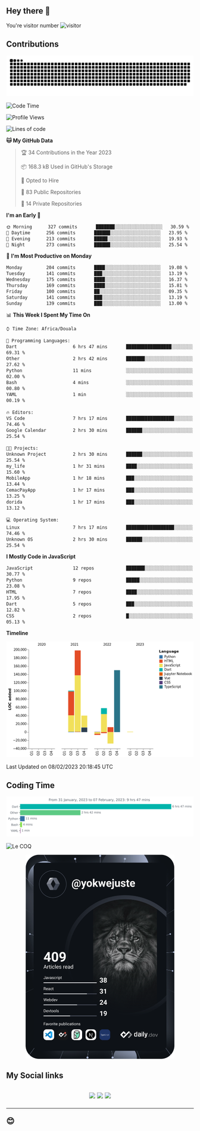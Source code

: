 ## Hey there 👋
You're visitor number ![visitor](https://profile-counter.glitch.me/yokwejuste/count.svg)

## Contributions
<p align="center">
  <img src="https://raw.githubusercontent.com/yokwejuste/yokwejuste/output/github-contribution-grid-snake.svg" />
</p>

<!--START_SECTION:waka-->
![Code Time](http://img.shields.io/badge/Code%20Time-1%2C348%20hrs%2045%20mins-blue)

![Profile Views](http://img.shields.io/badge/Profile%20Views-5-blue)

![Lines of code](https://img.shields.io/badge/From%20Hello%20World%20I%27ve%20Written-523%20Thousand%20lines%20of%20code-blue)

**🐱 My GitHub Data** 

> 🏆 34 Contributions in the Year 2023
 > 
> 📦 168.3 kB Used in GitHub's Storage 
 > 
> 💼 Opted to Hire
 > 
> 📜 83 Public Repositories 
 > 
> 🔑 14 Private Repositories  
 > 
**I'm an Early 🐤** 

```text
🌞 Morning      327 commits       ███████░░░░░░░░░░░░░░░░░░   30.59 % 
🌆 Daytime      256 commits       ██████░░░░░░░░░░░░░░░░░░░   23.95 % 
🌃 Evening      213 commits       █████░░░░░░░░░░░░░░░░░░░░   19.93 % 
🌙 Night        273 commits       ██████░░░░░░░░░░░░░░░░░░░   25.54 % 

```
📅 **I'm Most Productive on Monday** 

```text
Monday         204 commits       ████░░░░░░░░░░░░░░░░░░░░░   19.08 % 
Tuesday        141 commits       ███░░░░░░░░░░░░░░░░░░░░░░   13.19 % 
Wednesday      175 commits       ████░░░░░░░░░░░░░░░░░░░░░   16.37 % 
Thursday       169 commits       ████░░░░░░░░░░░░░░░░░░░░░   15.81 % 
Friday         100 commits       ██░░░░░░░░░░░░░░░░░░░░░░░   09.35 % 
Saturday       141 commits       ███░░░░░░░░░░░░░░░░░░░░░░   13.19 % 
Sunday         139 commits       ███░░░░░░░░░░░░░░░░░░░░░░   13.00 % 

```


📊 **This Week I Spent My Time On** 

```text
⌚︎ Time Zone: Africa/Douala

💬 Programming Languages: 
Dart                     6 hrs 47 mins       █████████████████░░░░░░░░   69.31 % 
Other                    2 hrs 42 mins       ███████░░░░░░░░░░░░░░░░░░   27.62 % 
Python                   11 mins             ░░░░░░░░░░░░░░░░░░░░░░░░░   02.00 % 
Bash                     4 mins              ░░░░░░░░░░░░░░░░░░░░░░░░░   00.80 % 
YAML                     1 min               ░░░░░░░░░░░░░░░░░░░░░░░░░   00.19 % 

🔥 Editors: 
VS Code                  7 hrs 17 mins       ██████████████████░░░░░░░   74.46 % 
Google Calendar          2 hrs 30 mins       ██████░░░░░░░░░░░░░░░░░░░   25.54 % 

🐱‍💻 Projects: 
Unknown Project          2 hrs 30 mins       ██████░░░░░░░░░░░░░░░░░░░   25.54 % 
my_life                  1 hr 31 mins        ████░░░░░░░░░░░░░░░░░░░░░   15.60 % 
MobileApp                1 hr 18 mins        ███░░░░░░░░░░░░░░░░░░░░░░   13.44 % 
CemacPayApp              1 hr 17 mins        ███░░░░░░░░░░░░░░░░░░░░░░   13.25 % 
dorida                   1 hr 17 mins        ███░░░░░░░░░░░░░░░░░░░░░░   13.12 % 

💻 Operating System: 
Linux                    7 hrs 17 mins       ██████████████████░░░░░░░   74.46 % 
Unknown OS               2 hrs 30 mins       ██████░░░░░░░░░░░░░░░░░░░   25.54 % 

```

**I Mostly Code in JavaScript** 

```text
JavaScript               12 repos            ███████░░░░░░░░░░░░░░░░░░   30.77 % 
Python                   9 repos             █████░░░░░░░░░░░░░░░░░░░░   23.08 % 
HTML                     7 repos             ████░░░░░░░░░░░░░░░░░░░░░   17.95 % 
Dart                     5 repos             ███░░░░░░░░░░░░░░░░░░░░░░   12.82 % 
CSS                      2 repos             █░░░░░░░░░░░░░░░░░░░░░░░░   05.13 % 

```


**Timeline**

![Chart not found](https://raw.githubusercontent.com/yokwejuste/yokwejuste/master/charts/bar_graph.png) 


 Last Updated on 08/02/2023 20:18:45 UTC
<!--END_SECTION:waka-->

## Coding Time

[![wakatime-stats](https://github.com/yokwejuste/yokwejuste/blob/master/images/stat.svg)](https://wakatime.com/@yokwejuste)

![Le COQ](https://metrics.lecoq.io/yokwejuste/)
<p align="center">
  <a href="#"><img src="https://github.com/yokwejuste/yokwejuste/blob/master/devcard.svg" width="400" alt="Yonkeu K. Steve's Dev Card"/></a>
</p>
<h2>My Social links<h2>
<p align="center">
  <a href="https://twitter.com/yokwejuste"><img src="https://img.shields.io/badge/twitter-%231DA1F2.svg?style=for-the-badge&logo=Twitter&logoColor=white"></a>
  <a href="https://linkedin.com/in/yokwejuste"><img src="https://img.shields.io/badge/linkedin-%230077B5.svg?style=for-the-badge&logo=linkedin&logoColor=white"></a>
  <a href="https://instagram.com/yokwejuste0"><img src="https://img.shields.io/badge/instagram-%23E4405F.svg?style=for-the-badge&logo=Instagram&logoColor=white"></a>
</p>
<hr>
😊
